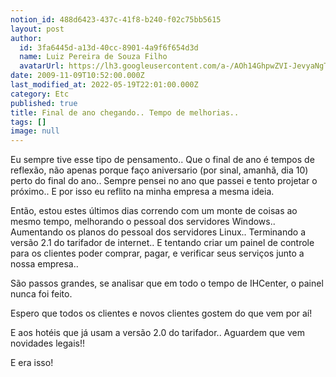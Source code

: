 ```yaml
---
notion_id: 488d6423-437c-41f8-b240-f02c75bb5615
layout: post
author:
  id: 3fa6445d-a13d-40cc-8901-4a9f6f654d3d
  name: Luiz Pereira de Souza Filho
  avatarUrl: https://lh3.googleusercontent.com/a-/AOh14GhpwZVI-JevyaNgTdlrOT6YN20cI6V9Kxtq38Ij8AQ=s100
date: 2009-11-09T10:52:00.000Z
last_modified_at: 2022-05-19T22:01:00.000Z
category: Etc
published: true
title: Final de ano chegando.. Tempo de melhorias..
tags: []
image: null
---
```


Eu sempre tive esse tipo de pensamento.. Que o final de ano é tempos de reflexão, não apenas porque faço aniversario (por sinal, amanhã, dia 10) perto do final do ano.. Sempre pensei no ano que passei e tento projetar o próximo.. E por isso eu reflito na minha empresa a mesma ideia.

  

Então, estou estes últimos dias correndo com um monte de coisas ao mesmo tempo, melhorando o pessoal dos servidores Windows.. Aumentando os planos do pessoal dos servidores Linux.. Terminando a versão 2.1 do tarifador de internet.. E tentando criar um painel de controle para os clientes poder comprar, pagar, e verificar seus serviços junto a nossa empresa..

  

São passos grandes, se analisar que em todo o tempo de IHCenter, o painel nunca foi feito.

  

Espero que todos os clientes e novos clientes gostem do que vem por aí!

  

E aos hotéis que já usam a versão 2.0 do tarifador.. Aguardem que vem novidades legais!!

  

E era isso!

